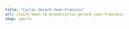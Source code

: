 ```yaml
---
title: "Cycles Gerard Jean-Francois"
url: /saint-meen-le-grand/cycles-gerard-jean-francois/
shop: sports
---
```

